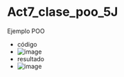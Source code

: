 # Act7_clase_poo_5J
Ejemplo POO

- código
- ![image](https://github.com/user-attachments/assets/15443b1e-0495-4bac-9927-a954762144a4)
- resultado
- ![image](https://github.com/user-attachments/assets/1e83f100-1eaa-42ec-9f2b-b1709bdcbc36)

